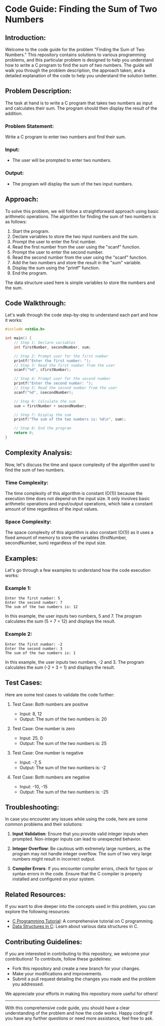 # Code Guide: Finding the Sum of Two Numbers

## Introduction:
Welcome to the code guide for the problem "Finding the Sum of Two Numbers." This repository contains solutions to various programming problems, and this particular problem is designed to help you understand how to write a C program to find the sum of two numbers. The guide will walk you through the problem description, the approach taken, and a detailed explanation of the code to help you understand the solution better.

## Problem Description:
The task at hand is to write a C program that takes two numbers as input and calculates their sum. The program should then display the result of the addition.

### Problem Statement:
Write a C program to enter two numbers and find their sum.

### Input:
- The user will be prompted to enter two numbers.

### Output:
- The program will display the sum of the two input numbers.

## Approach:
To solve this problem, we will follow a straightforward approach using basic arithmetic operations. The algorithm for finding the sum of two numbers is as follows:

1. Start the program.
2. Declare variables to store the two input numbers and the sum.
3. Prompt the user to enter the first number.
4. Read the first number from the user using the "scanf" function.
5. Prompt the user to enter the second number.
6. Read the second number from the user using the "scanf" function.
7. Add the two numbers and store the result in the "sum" variable.
8. Display the sum using the "printf" function.
9. End the program.

The data structure used here is simple variables to store the numbers and the sum.

## Code Walkthrough:
Let's walk through the code step-by-step to understand each part and how it works:

```c
#include <stdio.h>

int main() {
    // Step 1: Declare variables
    int firstNumber, secondNumber, sum;

    // Step 2: Prompt user for the first number
    printf("Enter the first number: ");
    // Step 3: Read the first number from the user
    scanf("%d", &firstNumber);

    // Step 4: Prompt user for the second number
    printf("Enter the second number: ");
    // Step 5: Read the second number from the user
    scanf("%d", &secondNumber);

    // Step 6: Calculate the sum
    sum = firstNumber + secondNumber;

    // Step 7: Display the sum
    printf("The sum of the two numbers is: %d\n", sum);

    // Step 8: End the program
    return 0;
}
```

## Complexity Analysis:
Now, let's discuss the time and space complexity of the algorithm used to find the sum of two numbers.

### Time Complexity:
The time complexity of this algorithm is constant (O(1)) because the execution time does not depend on the input size. It only involves basic arithmetic operations and input/output operations, which take a constant amount of time regardless of the input values.

### Space Complexity:
The space complexity of this algorithm is also constant (O(1)) as it uses a fixed amount of memory to store the variables (firstNumber, secondNumber, sum) regardless of the input size.

## Examples:
Let's go through a few examples to understand how the code execution works:

### Example 1:
```
Enter the first number: 5
Enter the second number: 7
The sum of the two numbers is: 12
```

In this example, the user inputs two numbers, 5 and 7. The program calculates the sum (5 + 7 = 12) and displays the result.

### Example 2:
```
Enter the first number: -2
Enter the second number: 3
The sum of the two numbers is: 1
```

In this example, the user inputs two numbers, -2 and 3. The program calculates the sum (-2 + 3 = 1) and displays the result.

## Test Cases:
Here are some test cases to validate the code further:

1. Test Case: Both numbers are positive
   - Input: 8, 12
   - Output: The sum of the two numbers is: 20

2. Test Case: One number is zero
   - Input: 25, 0
   - Output: The sum of the two numbers is: 25

3. Test Case: One number is negative
   - Input: -7, 5
   - Output: The sum of the two numbers is: -2

4. Test Case: Both numbers are negative
   - Input: -10, -15
   - Output: The sum of the two numbers is: -25

## Troubleshooting:
In case you encounter any issues while using the code, here are some common problems and their solutions:

1. **Input Validation**: Ensure that you provide valid integer inputs when prompted. Non-integer inputs can lead to unexpected behavior.

2. **Integer Overflow**: Be cautious with extremely large numbers, as the program may not handle integer overflow. The sum of two very large numbers might result in incorrect output.

3. **Compiler Errors**: If you encounter compiler errors, check for typos or syntax errors in the code. Ensure that the C compiler is properly installed and configured on your system.

## Related Resources:
If you want to dive deeper into the concepts used in this problem, you can explore the following resources:

- [C Programming Tutorial](https://www.tutorialspoint.com/cprogramming/): A comprehensive tutorial on C programming.
- [Data Structures in C](https://www.geeksforgeeks.org/data-structures/): Learn about various data structures in C.

## Contributing Guidelines:
If you are interested in contributing to this repository, we welcome your contributions! To contribute, follow these guidelines:

- Fork this repository and create a new branch for your changes.
- Make your modifications and improvements.
- Submit a pull request detailing the changes you made and the problem you addressed.

We appreciate your efforts in making this repository more useful for others!

---

With this comprehensive code guide, you should have a clear understanding of the problem and how the code works. Happy coding! If you have any further questions or need more assistance, feel free to ask.
